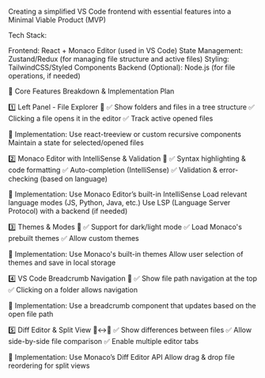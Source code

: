 Creating a simplified VS Code frontend with essential features into a Minimal Viable Product (MVP)

Tech Stack:

Frontend: React + Monaco Editor (used in VS Code)
State Management: Zustand/Redux (for managing file structure and active files)
Styling: TailwindCSS/Styled Components
Backend (Optional): Node.js (for file operations, if needed)

🚀 Core Features Breakdown & Implementation Plan

1️⃣ Left Panel - File Explorer 📂
✅ Show folders and files in a tree structure
✅ Clicking a file opens it in the editor
✅ Track active opened files

🔹 Implementation:
Use react-treeview or custom recursive components
Maintain a state for selected/opened files

2️⃣ Monaco Editor with IntelliSense & Validation 🧠
✅ Syntax highlighting & code formatting
✅ Auto-completion (IntelliSense)
✅ Validation & error-checking (based on language)

🔹 Implementation:
Use Monaco Editor’s built-in IntelliSense
Load relevant language modes (JS, Python, Java, etc.)
Use LSP (Language Server Protocol) with a backend (if needed)

3️⃣ Themes & Modes 🎨
✅ Support for dark/light mode
✅ Load Monaco's prebuilt themes
✅ Allow custom themes

🔹 Implementation:
Use Monaco's built-in themes
Allow user selection of themes and save in local storage

4️⃣ VS Code Breadcrumb Navigation 🧩
✅ Show file path navigation at the top
✅ Clicking on a folder allows navigation

🔹 Implementation:
Use a breadcrumb component that updates based on the open file path

5️⃣ Diff Editor & Split View 📄↔️📄
✅ Show differences between files
✅ Allow side-by-side file comparison
✅ Enable multiple editor tabs

🔹 Implementation:
Use Monaco’s Diff Editor API
Allow drag & drop file reordering for split views
